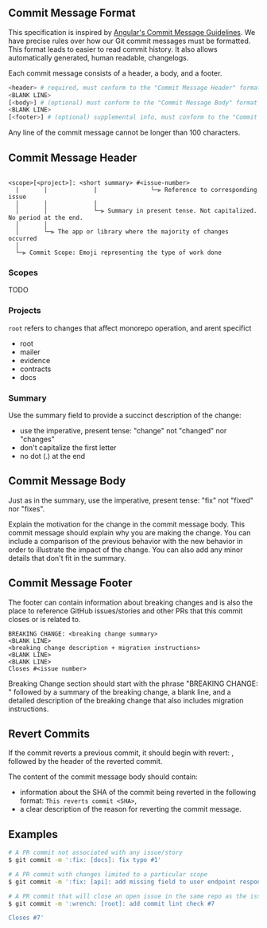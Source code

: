 ## Commit Message Format

This specification is inspired by [Angular's Commit Message Guidelines](https://github.com/angular/angular/blob/master/CONTRIBUTING.md#-commit-message-format). We have precise rules over how our Git commit messages must be formatted. This format leads to easier to read commit history. It also allows automatically generated, human readable, changelogs.

Each commit message consists of a header, a body, and a footer.

```sh
<header> # required, must conform to the "Commit Message Header" format below
<BLANK LINE>
[<body>] # (optional) must conform to the "Commit Message Body" format below
<BLANK LINE>
[<footer>] # (optional) supplemental info, must conform to the "Commit Message Footer" format below
```

Any line of the commit message cannot be longer than 100 characters.

## Commit Message Header

```

<scope>[<project>]: <short summary> #<issue-number>
  |       |             |               └─⫸ Reference to corresponding issue
  │       │             │
  │       │             └─⫸ Summary in present tense. Not capitalized. No period at the end.
  │       │
  │       └─⫸ The app or library where the majority of changes occurred
  │
  └─⫸ Commit Scope: Emoji representing the type of work done
```

### Scopes

TODO

### Projects

`root` refers to changes that affect monorepo operation, and arent specifict

- root
- mailer
- evidence
- contracts
- docs

### Summary

Use the summary field to provide a succinct description of the change:

- use the imperative, present tense: "change" not "changed" nor "changes"
- don't capitalize the first letter
- no dot (.) at the end

## Commit Message Body

Just as in the summary, use the imperative, present tense: "fix" not "fixed" nor "fixes".

Explain the motivation for the change in the commit message body. This commit message should explain why you are making the change. You can include a comparison of the previous behavior with the new behavior in order to illustrate the impact of the change. You can also add any minor details that don't fit in the summary.

## Commit Message Footer

The footer can contain information about breaking changes and is also the place to reference GitHub issues/stories and other PRs that this commit closes or is related to.

```
BREAKING CHANGE: <breaking change summary>
<BLANK LINE>
<breaking change description + migration instructions>
<BLANK LINE>
<BLANK LINE>
Closes #<issue number>
```

Breaking Change section should start with the phrase "BREAKING CHANGE: " followed by a summary of the breaking change, a blank line, and a detailed description of the breaking change that also includes migration instructions.

## Revert Commits

If the commit reverts a previous commit, it should begin with revert: , followed by the header of the reverted commit.

The content of the commit message body should contain:

- information about the SHA of the commit being reverted in the following format: `This reverts commit <SHA>`,
- a clear description of the reason for reverting the commit message.

## Examples

```sh
# A PR commit not associated with any issue/story
$ git commit -m ':fix: [docs]: fix typo #1'
```

```sh
# A PR commit with changes limited to a particular scope
$ git commit -m ':fix: [api]: add missing field to user endpoint response #2'
```

```sh
# A PR commit that will close an open issue in the same repo as the issue
$ git commit -m ':wrench: [root]: add commit lint check #7

Closes #7'
```

